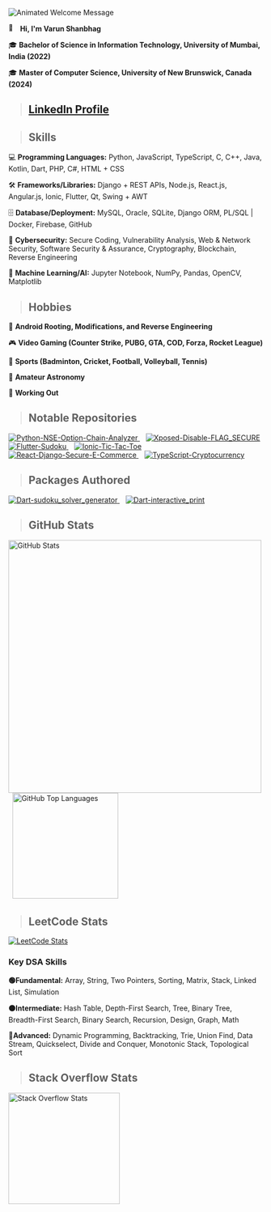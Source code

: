 ![Animated Welcome Message](https://readme-typing-svg.herokuapp.com?font=Fira+Code&size=30&duration=3500&pause=1000&color=00B200&repeat=false&width=700&height=70&lines=Hello+World%2C+welcome+to+my+profile!)

<a href="#"><img src="https://media.giphy.com/media/hvRJCLFzcasrR4ia7z/giphy.gif" width="15" alt="👋"></a>&nbsp;
**Hi, I'm Varun Shanbhag**

🎓 **Bachelor of Science in Information Technology, University of Mumbai, India (2022)**

🎓 **Master of Computer Science, University of New Brunswick, Canada (2024)**

> ## [LinkedIn Profile](https://www.linkedin.com/in/varun-shanbhag-858b94212/)

> ## Skills

💻 **Programming Languages:** Python, JavaScript, TypeScript, C, C++, Java, Kotlin, Dart, PHP, C#, HTML + CSS

🛠️ **Frameworks/Libraries:** Django + REST APIs, Node.js, React.js, Angular.js, Ionic, Flutter, Qt, Swing + AWT

🗄️ **Database/Deployment:** MySQL, Oracle, SQLite, Django ORM, PL/SQL | Docker, Firebase, GitHub

🔐 **Cybersecurity:** Secure Coding, Vulnerability Analysis, Web & Network Security, Software Security & Assurance,
Cryptography, Blockchain, Reverse Engineering

🤖 **Machine Learning/AI:** Jupyter Notebook, NumPy, Pandas, OpenCV, Matplotlib

> ## Hobbies

📱 **Android Rooting, Modifications, and Reverse Engineering**

🎮 **Video Gaming (Counter Strike, PUBG, GTA, COD, Forza, Rocket League)**

🏸 **Sports (Badminton, Cricket, Football, Volleyball, Tennis)**

🔭 **Amateur Astronomy**

💪 **Working Out**

> ## Notable Repositories

<tr>
  <td style="text-align: center;width: 50%">
    <a href="https://github.com/VarunS2002/Python-NSE-Option-Chain-Analyzer">
      <img src="https://github-readme-stats.vercel.app/api/pin/?username=VarunS2002&repo=Python-NSE-Option-Chain-Analyzer&theme=dark" alt="Python-NSE-Option-Chain-Analyzer" />
    </a>
  </td> &nbsp;&nbsp;
  <td style="text-align: center;width: 50%">
    <a href="https://github.com/VarunS2002/Xposed-Disable-FLAG_SECURE">
      <img src="https://github-readme-stats.vercel.app/api/pin/?username=VarunS2002&repo=Xposed-Disable-FLAG_SECURE&theme=dark"  alt="Xposed-Disable-FLAG_SECURE" />
    </a>
  </td>
</tr>
<br />
<tr>
  <td style="text-align: center;width: 50%">
    <a href="https://github.com/VarunS2002/Flutter-Sudoku">
      <img src="https://github-readme-stats.vercel.app/api/pin/?username=VarunS2002&repo=Flutter-Sudoku&theme=dark" alt="Flutter-Sudoku" />
    </a>
  </td> &nbsp;&nbsp;
  <td style="text-align: center;width: 50%">
    <a href="https://github.com/VarunS2002/Ionic-Tic-Tac-Toe">
      <img src="https://github-readme-stats.vercel.app/api/pin/?username=VarunS2002&repo=Ionic-Tic-Tac-Toe&theme=dark"  alt="Ionic-Tic-Tac-Toe" />
    </a>
  </td>
</tr>
<br />
<tr>
  <td style="text-align: center;width: 50%">
    <a href="https://github.com/VarunS2002/React-Django-Secure-E-Commerce">
      <img src="https://github-readme-stats.vercel.app/api/pin/?username=VarunS2002&repo=React-Django-Secure-E-Commerce&theme=dark" alt="React-Django-Secure-E-Commerce" />
    </a>
  </td> &nbsp;&nbsp;
  <td style="text-align: center;width: 50%">
    <a href="https://github.com/VarunS2002/TypeScript-Cryptocurrency">
      <img src="https://github-readme-stats.vercel.app/api/pin/?username=VarunS2002&repo=TypeScript-Cryptocurrency&theme=dark" alt="TypeScript-Cryptocurrency" />
    </a>
  </td>
</tr>

> ## Packages Authored

<tr>
  <td style="text-align: center;width: 50%">
    <a href="https://github.com/VarunS2002/Dart-sudoku_solver_generator">
      <img src="https://github-readme-stats.vercel.app/api/pin/?username=VarunS2002&repo=Dart-sudoku_solver_generator&theme=dark" alt="Dart-sudoku_solver_generator" />
    </a>
  </td> &nbsp;&nbsp;
  <td style="text-align: center;width: 50%">
    <a href="https://github.com/VarunS2002/Dart-interactive_print">
      <img src="https://github-readme-stats.vercel.app/api/pin/?username=VarunS2002&repo=Dart-interactive_print&theme=dark" alt="Dart-interactive_print" />
    </a>
  </td>
</tr>

> ## GitHub Stats

<tr>
  <td style="text-align: center;width: 50%">
    <a href="https://github.com/VarunS2002">
      <img src="https://github-readme-stats.vercel.app/api?username=VarunS2002&show_icons=true&theme=dark&include_all_commits=true&hide=contribs&rank_icon=percentile&ring_color=73F290&line_height=30&custom_title=VarunS2002%20" alt="GitHub Stats" width="500px">
    </a>
  </td> &nbsp;
  <td style="text-align: center;width: 50%">
    <a href="https://github.com/VarunS2002">
      <img src="https://github-readme-stats.vercel.app/api/top-langs/?username=VarunS2002&layout=compact&langs_count=10&hide=cmake,css,scss,processing&theme=dark" alt="GitHub Top Languages" height="209px">
    </a>
  </td>
</tr>

> ## LeetCode Stats

[![LeetCode Stats](https://leetcard.jacoblin.cool/VarunS2002?theme=dark&font=Roboto%20Flex&hide=ranking)](https://leetcode.com/u/VarunS2002/)

### Key DSA Skills

**🟢Fundamental:** Array, String, Two Pointers, Sorting, Matrix, Stack, Linked List, Simulation

**🟠Intermediate:** Hash Table, Depth-First Search, Tree, Binary Tree, Breadth-First Search, Binary Search, Recursion,
Design, Graph, Math

**🔴Advanced:** Dynamic Programming, Backtracking, Trie, Union Find, Data Stream, Quickselect, Divide and Conquer,
Monotonic Stack, Topological Sort

> ## Stack Overflow Stats

<a href="https://stackoverflow.com/users/13978447/VarunS2002">
  <img height="220" src="https://so-stats.vercel.app/api?user=13978447" alt="Stack Overflow Stats"/>
</a>
